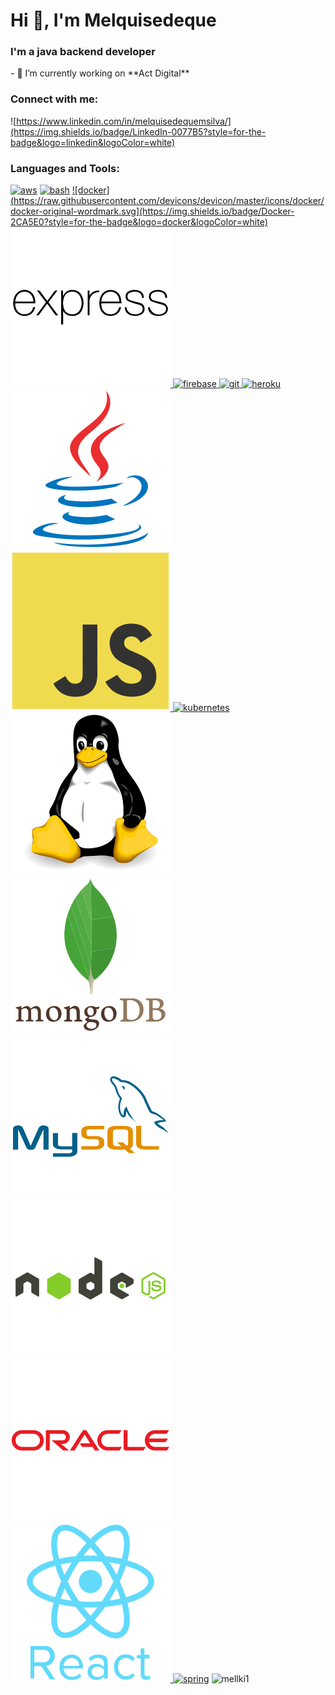 Hi 👋, I'm Melquisedeque
========================

### I'm a java backend developer

\- 🔭 I’m currently working on \*\*Act Digital\*\*

### Connect with me:

![https://www.linkedin.com/in/melquisedequemsilva/](https://img.shields.io/badge/LinkedIn-0077B5?style=for-the-badge&logo=linkedin&logoColor=white)

### Languages and Tools:

 [![aws](https://img.shields.io/badge/Amazon_AWS-FF9900?style=for-the-badge&logo=amazonaws&logoColor=white)](https://aws.amazon.com)
 [![bash](https://img.shields.io/badge/Shell_Script-121011?style=for-the-badge&logo=gnu-bash&logoColor=white)](https://www.gnu.org/software/bash/)
 [![docker](https://raw.githubusercontent.com/devicons/devicon/master/icons/docker/docker-original-wordmark.svg](https://img.shields.io/badge/Docker-2CA5E0?style=for-the-badge&logo=docker&logoColor=white) ](https://www.docker.com/)
 [![express](https://raw.githubusercontent.com/devicons/devicon/master/icons/express/express-original-wordmark.svg) ](https://expressjs.com)
 [![firebase](https://www.vectorlogo.zone/logos/firebase/firebase-icon.svg) ](https://firebase.google.com/)[![git](https://www.vectorlogo.zone/logos/git-scm/git-scm-icon.svg) ](https://git-scm.com/)[![heroku](https://www.vectorlogo.zone/logos/heroku/heroku-icon.svg) ](https://heroku.com)[![java](https://raw.githubusercontent.com/devicons/devicon/master/icons/java/java-original.svg) ](https://www.java.com)[![javascript](https://raw.githubusercontent.com/devicons/devicon/master/icons/javascript/javascript-original.svg) ](https://developer.mozilla.org/en-US/docs/Web/JavaScript)[![kubernetes](https://www.vectorlogo.zone/logos/kubernetes/kubernetes-icon.svg) ](https://kubernetes.io)[![linux](https://raw.githubusercontent.com/devicons/devicon/master/icons/linux/linux-original.svg) ](https://www.linux.org/)[![mongodb](https://raw.githubusercontent.com/devicons/devicon/master/icons/mongodb/mongodb-original-wordmark.svg) ](https://www.mongodb.com/)[![mysql](https://raw.githubusercontent.com/devicons/devicon/master/icons/mysql/mysql-original-wordmark.svg) ](https://www.mysql.com/)[![nodejs](https://raw.githubusercontent.com/devicons/devicon/master/icons/nodejs/nodejs-original-wordmark.svg) ](https://nodejs.org)[![oracle](https://raw.githubusercontent.com/devicons/devicon/master/icons/oracle/oracle-original.svg) ](https://www.oracle.com/)[![react](https://raw.githubusercontent.com/devicons/devicon/master/icons/react/react-original-wordmark.svg) ](https://reactjs.org/)[![spring](https://www.vectorlogo.zone/logos/springio/springio-icon.svg)](https://spring.io/)
![mellki1](https://github-readme-stats.vercel.app/api/top-langs?username=mellki1&show_icons=true&locale=en&layout=compact)
